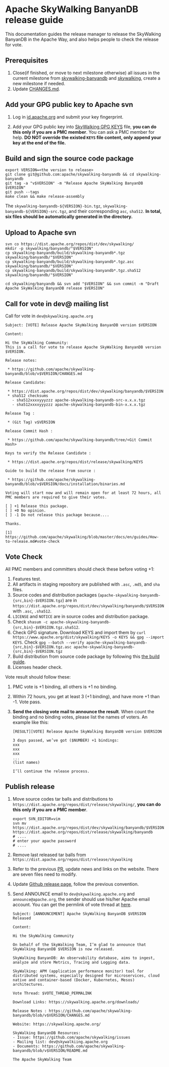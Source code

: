 # Apache SkyWalking BanyanDB release guide

This documentation guides the release manager to release the SkyWalking BanyanDB in the Apache Way, and also helps people to check the release for vote.

## Prerequisites

1. Close(if finished, or move to next milestone otherwise) all issues in the current milestone from [skywalking-banyandb](https://github.com/apache/skywalking-banyandb/milestones) and [skywalking](https://github.com/apache/skywalking/milestones), create a new milestone if needed.
2. Update [CHANGES.md](../CHANGES.md).


## Add your GPG public key to Apache svn

1. Log in [id.apache.org](https://id.apache.org/) and submit your key fingerprint.

1. Add your GPG public key into [SkyWalking GPG KEYS](https://dist.apache.org/repos/dist/release/skywalking/KEYS) file, **you can do this only if you are a PMC member**.  You can ask a PMC member for help. **DO NOT override the existed `KEYS` file content, only append your key at the end of the file.**

## Build and sign the source code package

```shell
export VERSION=<the version to release>
git clone git@github.com:apache/skywalking-banyandb && cd skywalking-banyandb
git tag -a "v$VERSION" -m "Release Apache SkyWalking BanyanDB $VERSION"
git push --tags
make clean && make release-assembly
```

The `skywalking-banyandb-${VERSION}-bin.tgz`, `skywalking-banyandb-${VERSION}-src.tgz`, and their corresponding `asc`, `sha512`. **In total, six files should be automatically generated in the directory.**

## Upload to Apache svn

```shell
svn co https://dist.apache.org/repos/dist/dev/skywalking/
mkdir -p skywalking/banyandb/"$VERSION"
cp skywalking-banyandb/build/skywalking-banyandb*.tgz skywalking/banyandb/"$VERSION"
cp skywalking-banyandb/build/skywalking-banyandb*.tgz.asc skywalking/banyandb/"$VERSION"
cp skywalking-banyandb/build/skywalking-banyandb*.tgz.sha512 skywalking/banyandb/"$VERSION"

cd skywalking/banyandb && svn add "$VERSION" && svn commit -m "Draft Apache SkyWalking BanyanDB release $VERSION"
```

## Call for vote in dev@ mailing list

Call for vote in `dev@skywalking.apache.org`

```text
Subject: [VOTE] Release Apache SkyWalking BanyanDB version $VERSION

Content:

Hi the SkyWalking Community:
This is a call for vote to release Apache SkyWalking BanyanDB version $VERSION.

Release notes:

 * https://github.com/apache/skywalking-banyandb/blob/v$VERSION/CHANGES.md

Release Candidate:

 * https://dist.apache.org/repos/dist/dev/skywalking/banyandb/$VERSION
 * sha512 checksums
   - sha512xxxxyyyzzz apache-skywalking-banyandb-src-x.x.x.tgz
   - sha512xxxxyyyzzz apache-skywalking-banyandb-bin-x.x.x.tgz

Release Tag :

 * (Git Tag) v$VERSION

Release Commit Hash :

 * https://github.com/apache/skywalking-banyandb/tree/<Git Commit Hash>

Keys to verify the Release Candidate :

 * https://dist.apache.org/repos/dist/release/skywalking/KEYS

Guide to build the release from source :

 * https://github.com/apache/skywalking-banyandb/blob/v$VERSION/docs/installation/binaries.md

Voting will start now and will remain open for at least 72 hours, all PMC members are required to give their votes.

[ ] +1 Release this package.
[ ] +0 No opinion.
[ ] -1 Do not release this package because....

Thanks.

[1] https://github.com/apache/skywalking/blob/master/docs/en/guides/How-to-release.md#vote-check
```

## Vote Check

All PMC members and committers should check these before voting +1:

1. Features test.
1. All artifacts in staging repository are published with `.asc`, `.md5`, and `sha` files.
1. Source codes and distribution packages (`apache-skywalking-banyandb-{src,bin}-$VERSION.tgz`)
are in `https://dist.apache.org/repos/dist/dev/skywalking/banyandb/$VERSION` with `.asc`, `.sha512`.
1. `LICENSE` and `NOTICE` are in source codes and distribution package.
1. Check `shasum -c apache-skywalking-banyandb-{src,bin}-$VERSION.tgz.sha512`.
1. Check GPG signature. Download KEYS and import them by `curl https://www.apache.org/dist/skywalking/KEYS -o KEYS && gpg --import KEYS`. Check `gpg --batch --verify apache-skywalking-banyandb-{src,bin}-$VERSION.tgz.asc apache-skywalking-banyandb-{src,bin}-$VERSION.tgz`
1. Build distribution from source code package by following this [the build guide](#build-and-sign-the-source-code-package).
1. Licenses header check.

Vote result should follow these:

1. PMC vote is +1 binding, all others is +1 no binding.

1. Within 72 hours, you get at least 3 (+1 binding), and have more +1 than -1. Vote pass. 

1. **Send the closing vote mail to announce the result**.  When count the binding and no binding votes, please list the names of voters. An example like this:

   ```
   [RESULT][VOTE] Release Apache SkyWalking BanyanDB version $VERSION
   
   3 days passed, we’ve got ($NUMBER) +1 bindings:
   xxx
   xxx
   xxx
   ...
   (list names)
    
   I’ll continue the release process.
   ```

## Publish release

1. Move source codes tar balls and distributions to `https://dist.apache.org/repos/dist/release/skywalking/`, **you can do this only if you are a PMC member**.

    ```shell
    export SVN_EDITOR=vim
    svn mv https://dist.apache.org/repos/dist/dev/skywalking/banyandb/$VERSION https://dist.apache.org/repos/dist/release/skywalking/banyandb
    # ....
    # enter your apache password
    # ....
    ```
 
1. Remove last released tar balls from `https://dist.apache.org/repos/dist/release/skywalking`

1. Refer to the previous [PR](https://github.com/apache/skywalking-website/pull/118), update news and links on the website. There are seven files need to modify.

1. Update [Github release page](https://github.com/apache/skywalking-banyandb/releases), follow the previous convention.

1. Send ANNOUNCE email to `dev@skywalking.apache.org` and `announce@apache.org`, the sender should use his/her Apache email account. You can get the permlink of vote thread at [here](https://lists.apache.org/list.html?dev@skywalking.apache.org).

    ```
    Subject: [ANNOUNCEMENT] Apache SkyWalking BanyanDB $VERSION Released

    Content:

    Hi the SkyWalking Community

    On behalf of the SkyWalking Team, I’m glad to announce that SkyWalking BanyanDB $VERSION is now released.

    SkyWalking BanyanDB: An observability database, aims to ingest, analyze and store Metrics, Tracing and Logging data.

    SkyWalking: APM (application performance monitor) tool for distributed systems, especially designed for microservices, cloud native and container-based (Docker, Kubernetes, Mesos) architectures.

    Vote Thread: $VOTE_THREAD_PERMALINK

    Download Links: https://skywalking.apache.org/downloads/

    Release Notes : https://github.com/apache/skywalking-banyandb/blob/v$VERSION/CHANGES.md

    Website: https://skywalking.apache.org/

    SkyWalking BanyanDB Resources:
    - Issue: https://github.com/apache/skywalking/issues
    - Mailing list: dev@skywalkiing.apache.org
    - Documents: https://github.com/apache/skywalking-banyandb/blob/v$VERSION/README.md

    The Apache SkyWalking Team
    ```
    
    